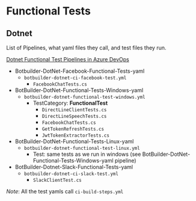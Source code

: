# Functional Tests

## Dotnet
List of Pipelines, what yaml files they call, and test files they run.

[Dotnet Functional Test Pipelines in Azure DevOps](https://fuselabs.visualstudio.com/SDK_v4/_build?view=folders&treeState=XERvdE5ldCRcRG90TmV0XEZ1bmN0aW9uYWxUZXN0cw%3D%3D)

* Botbuilder-DotNet-Facebook-Functional-Tests-yaml
    * `botbuilder-dotnet-ci-facebook-test.yml`
        * `FacebookChatTests.cs`
* BotBuilder-DotNet-Functional-Tests-Windows-yaml
    * `botbuilder-dotnet-functional-test-windows.yml`
        * TestCategory: **FunctionalTest**
            * `DirectLineClientTests.cs`
            * `DirectLineSpeechTests.cs`
            * `FacebookChatTests.cs`
            * `GetTokenRefreshTests.cs`
            * `JwtTokenExtractorTests.cs`
* BotBuilder-DotNet-Functional-Tests-Linux-yaml
    * `botbuilder-dotnet-functional-test-linux.yml`
        * Test: same tests as we run in windows (see BotBuilder-DotNet-Functional-Tests-Windows-yaml pipeline)
* BotBuilder-Dotnet-Slack-Functional-Tests-yaml
    * `botbuilder-dotnet-ci-slack-test.yml`
        * `SlackClientTest.cs`

*Note*: All the test yamls call `ci-build-steps.yml`
